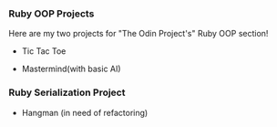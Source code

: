 ### Ruby OOP Projects
Here are my two projects for "The Odin Project's" Ruby OOP section!

- Tic Tac Toe

- Mastermind(with basic AI)

### Ruby Serialization Project

- Hangman (in need of refactoring)
